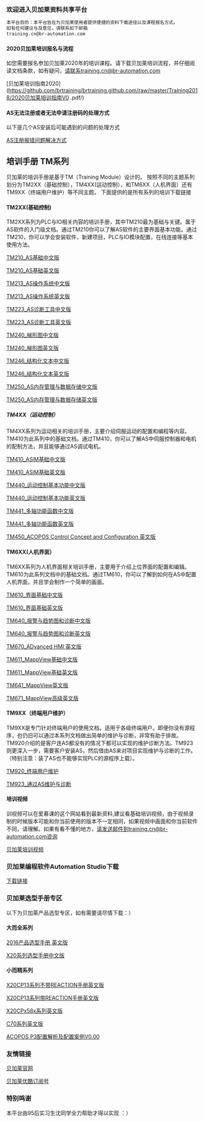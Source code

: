 ﻿### 欢迎进入贝加莱资料共享平台
```markdown
本平台目的：本平台旨在为贝加莱使用者提供便捷的资料下载途径以及课程报名方式。
如有任何建议与及意见，请联系如下邮箱
training.cn@br-automation.com
```





#### 2020贝加莱培训报名与流程
如您需要报名参加贝加莱2020年的培训课程。请下载贝加莱培训流程，并仔细阅读文档条款，如有疑问，请联系training.cn@br-automation.com 


[贝加莱培训指南2020](https://github.com/brtraining/brtraining.github.com/raw/master/Training2018/2020贝加莱培训指南V0 .pdf/)

 
#### AS无法注册或者无法申请注册码的处理方式
以下是几个AS安装后可能遇到的问题的处理方式


[AS注册报错问题解决方式](https://github.com/brtraining/brtraining.github.com/raw/master/Training2018/AS注册报错问题解决方式.pdf/)


## 培训手册 TM系列
贝加莱的培训手册是基于TM（Training Module）设计的。
按照不同的主题系列划分为TM2XX（基础控制），TM4XX(运动控制），和TM6XX（人机界面）还有TM9XX（终端用户维护）等不同主题。
下面提供的是所有系列的培训下载链接

#### TM2XX(基础控制)

TM2XX系列为PLC与IO相关内容的培训手册，其中TM210最为基础与关键。属于AS软件的入门级文档。通过TM210你可以了解AS软件的主要界面基本功能。通过TM210，你可以学会安装软件，新建项目，PLC与IO模块配置，在线连接等基本使用方法。

[TM210_AS基础中文版](https://github.com/brtraining/brtraining.github.com/raw/master/TM2XX_ZHO/TM210TRE.00-ZHO_Automation%20Studio基础_V4440.pdf/)

[TM210_AS基础英文版](https://github.com/brtraining/brtraining.github.com/raw/master/TM42ENG/TM210TRE.444-ENG_Working%20with%20Automation%20Studio_V4440.pdf/)

[TM213_AS操作系统中文版](https://github.com/brtraining/brtraining.github.com/raw/master/TM2XX_ZHO/TM213TRE.444_ZHO_AR操作系统_V4440.pdf/)

[TM213_AS操作系统英文版](https://github.com/brtraining/brtraining.github.com/raw/master/TM42ENG/TM213TRE.444-ENG_Automation%20Runtime_V4440.pdf/)

[TM223_AS诊断工具中文版](https://github.com/brtraining/brtraining.github.com/raw/master/TM2XX_ZHO/TM223TRE.444_ZHO_Automation%20Studio诊断_V4440.pdf/)

[TM223_AS诊断工具英文版](https://github.com/brtraining/brtraining.github.com/raw/master/TM42ENG/TM223TRE.444-ENG_Automation%20Studio%20Diagnostics_V4440.pdf/)

[TM240_梯形图中文版](https://github.com/brtraining/brtraining.github.com/raw/master/TM2XX_ZHO/TM240TRE.00_ZHO_梯形图_4250.pdf/)

[TM240_梯形图英文版](https://github.com/brtraining/brtraining.github.com/raw/master/TM42ENG/TM240TRE.00-ENG_Ladder%20Diagram%20(LAD)_V4250.pdf/)


[TM246_结构化文本中文版](https://github.com/brtraining/brtraining.github.com/raw/master/TM2XX_ZHO/TM246TRE.00_结构化文本_V4440.pdf/)

[TM246_结构化文本英文版](https://github.com/brtraining/brtraining.github.com/raw/master/TM42ENG/TM246TRE.00-ENG_Structured%20Text%20(ST)_V3090.pdf/)

[TM250_AS内存管理与数据存储中文版](https://github.com/brtraining/brtraining.github.com/raw/master/TM2XX_ZHO/TM250TRE.433_ZHO_AS内存管理与数据存储_V4330.pdf/)

[TM250_AS内存管理与数据存储英文版](https://github.com/brtraining/brtraining.github.com/raw/master/TM42ENG/TM250TRE.433-ENG_Memory%20Management%20and%20Data%20Storage_ms5.0.pdf/)



#####  TM4XX（运动控制）

TM4XX系列为运动相关的培训手册，主要介绍伺服运动的配置和编程等内容。TM410为此系列中的基础文档。通过TM410，你可以了解AS中伺服控制器和电机的配制方法，并且能够通过AS调试电机。

[TM410_ASiM基础中文版](https://github.com/brtraining/brtraining.github.com/raw/master/TM4XX_ZHO/TM410TRE.433_ZHO_运动控制基础_V4330.pdf/)

[TM410_ASiM基础英文版](https://github.com/brtraining/brtraining.github.com/raw/master/TM42ENG/TM410TRE.433-ENG_Working%20with%20Integrated%20Motion%20Control_V4330.pdf/)


[TM440_运动控制基本功能中文版](https://github.com/brtraining/brtraining.github.com/raw/master/TM4XX_ZHO/TM440TRE.00_ZHO_运动控制单轴编程_V4330.pdf/)

[TM440_运动控制基本功能英文版](https://github.com/brtraining/brtraining.github.com/raw/master/TM42ENG/TM440TRE.433-ENG_Motion%20Control%20-%20Basic%20Functions_V4330_MpAxis.pdf/)


[TM441_多轴功能函数中文版](https://github.com/brtraining/brtraining.github.com/raw/master/TM4XX_ZHO/TM441TRE.433_ZHO_多轴功能函数_V4330.pdf/)

[TM441_多轴功能函数英文版](https://github.com/brtraining/brtraining.github.com/raw/master/TM42ENG/TM441TRE.433-ENG_Motion%20Control%20electronic%20gears%20and%20cam%20profiles_MpAxis_V4330.pdf/)


[TM450_ACOPOS Control Concept and Configuration 英文版](https://github.com/brtraining/brtraining.github.com/raw/master/TM42ENG/TM450TRE.433-ENG_ACOPOS%20Control%20Concept%20and%20Configuration_V5.0.pdf/)


#### TM6XX(人机界面）

TM6XX系列为人机界面相关培训手册，主要用于介绍上位界面的配置和编辑。TM610为此系列文档中的基础文档。通过TM610，你可以了解到如何在AS中配置人机界面，并且学会制作一个简单的画面。

[TM610_界面基础中文版](https://github.com/brtraining/brtraining.github.com/raw/master/TM6XX_ZHO/TM610TRE.40_ZHO_VC4人机界面基础_V4000.pdf/)

[TM610_界面基础英文版](https://github.com/brtraining/brtraining.github.com/raw/master/TM42ENG/TM610TRE.40-ENG_Working%20with%20Integrated%20Visualization_V4000.pdf/)


[TM640_报警与趋势图和诊断中文版](https://github.com/brtraining/brtraining.github.com/raw/master/TM6XX_ZHO/TM640TRE.30_ZHO_报警，趋势图和诊断_V3090.pdf/)


[TM640_报警与趋势图和诊断英文版](https://github.com/brtraining/brtraining.github.com/raw/master/TM42ENG/TM640TRE.30-ENG_Alarms,%20Trends%20and%20Diagnostics_V4200.pdf/)


[TM670_ADvanced HMI 英文版](https://github.com/brtraining/brtraining.github.com/raw/master/TM42ENG/TM670TRE.40-ENG_Advanced%20Visual%20Components_V4200.pdf/)


[TM611_MappView基础中文版](https://github.com/brtraining/brtraining.github.com/raw/master/TM6XX_ZHO/TM611TRE.444_ZHO_MappView基础_V4440.pdf/)

[TM611_MappView基础英文版](https://github.com/brtraining/brtraining.github.com/raw/master/TM42ENG/TM611TRE.444-ENG_Working%20with%20mapp%20View5.3_V4440.pdf/)


[TM641_MappView英文版](https://github.com/brtraining/brtraining.github.com/raw/master/TM42ENG/TM641TRE.444-ENG_Alarms,%20charts,%20data%20in%20mapp%20View_V5.3.pdf/)


[TM671_MappView高级英文版](https://github.com/brtraining/brtraining.github.com/raw/master/TM42ENG/TM671TRE.444-ENG_Creating%20powerful%20mapp%20View%20visualizations_mv_V5.3.pdf/)


#### TM9XX（终端用户维护）
TM9XX是专门针对终端用户的使用文档。适用于各级终端用户。即便你没有源程序，也仍旧可以通过本系列文档做出简单的维护与诊断，非常有助于排故。TM920介绍的是客户连AS都没有的情况下都可以实现的维护诊断方法。TM923则更深入一步，需要客户安装AS，然后借由AS来对项目实现维护与诊断的工作。（特别注意：装了AS也不能够实现PLC的源程序上载）。

[TM920_终端用户维护](https://github.com/brtraining/brtraining.github.com/raw/master/TM9XX_ZHO/TM920TRE.00-ZHO_诊断与终端用户服务.pdf)

[TM923_通过AS维护与诊断](https://github.com/brtraining/brtraining.github.com/raw/master/TM9XX_ZHO/TM923TRE.40_ZHO_使用%20Automation%20Studio诊断和服务_V4000.pdf)


#### 培训视频
训视频可以在爱慕课的这个网站看到最新资料,建议看基础培训视频，由于视频录制的时候版本可能和你当前使用的版本不一定相同，如果视频中画面和你当前软件不同，请理解。如果有看不懂的地方，请发送邮件到training.cn@br-automation.com咨询

[贝加莱培训视频](http://www.aiimooc.com/mall/list.php?catid=391)


###  贝加莱编程软件Automation Studio下载
[下载链接](https://www.br-automation.com/en/downloads/#categories=Software/Automation+Studio/Automation+Studio+4.4)

### 贝加莱选型手册专区
以下为贝加莱产品选型专区，如有需要请尽情下载：）

#### 大而全系列

[2016产品选型手册 英文版](https://github.com/brtraining/brtraining.github.com/raw/master/User%20Manual/Control%2C%20HMI%20%26%20Motion%E9%80%89%E5%9E%8B%E6%89%8B%E5%86%8C2016.pdf)

[X20系列选型手册中文版](https://github.com/brtraining/brtraining.github.com/raw/master/User%20Manual/X20%E9%80%89%E5%9E%8B%E6%89%8B%E5%86%8C_%E4%B8%AD%E6%96%87%E7%89%88.pdf)

#### 小而精系列

[X20CP13系列不带REACTION手册英文版](https://github.com/brtraining/brtraining.github.com/blob/master/User%20Manual/X20CP13%E7%B3%BB%E5%88%97%E4%B8%8D%E5%B8%A6REACTION%E6%89%8B%E5%86%8C%E8%8B%B1%E6%96%87%E7%89%88.pdf)

[X20CP13系列带REACTION手册英文版](https://github.com/brtraining/brtraining.github.com/blob/master/User%20Manual/X20CP13%E7%B3%BB%E5%88%97%E5%B8%A6REACTION%E6%89%8B%E5%86%8C%E8%8B%B1%E6%96%87%E7%89%88.pdf)

[X20CPx58x系列英文版](https://github.com/brtraining/brtraining.github.com/raw/master/User%20Manual/X20CPx58x-ENG.pdf)

[C70系列英文版](https://github.com/brtraining/brtraining.github.com/raw/master/User%20Manual/C70%E7%B3%BB%E5%88%97%E9%80%89%E5%9E%8B%E6%89%8B%E5%86%8C%E8%8B%B1%E6%96%87%E7%89%88.pdf)

[ACOPOS P3配置解析及配置案例V0.00](https://github.com/brtraining/brtraining.github.com/raw/master/User%20Manual/ACOPOS%20P3%E9%85%8D%E7%BD%AE%E8%A7%A3%E6%9E%90%E5%8F%8A%E9%85%8D%E7%BD%AE%E6%A1%88%E4%BE%8BV0.00.pdf)





### 友情链接
[贝加莱官网](https://www.br-automation.com/)

[贝加莱优酷订阅号](http://i.youku.com/i/UMjg4NzExMTMwOA==?spm=a2h0j.8191423.subscription_wrap.DD~A)

### 特别鸣谢

本平台由95后实习生沈同学全力帮助才得以实现 ：）


